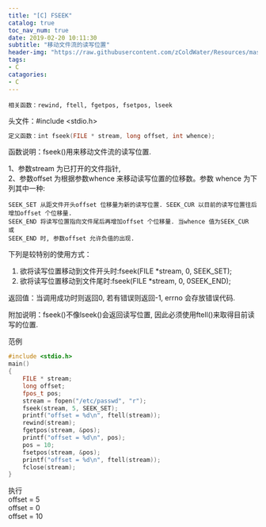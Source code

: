 ```yaml
---
title: "[C] FSEEK"
catalog: true
toc_nav_num: true
date: 2019-02-20 10:11:30
subtitle: "移动文件流的读写位置"
header-img: "https://raw.githubusercontent.com/zColdWater/Resources/master/Images/nature.jpg"
tags:
- C
catagories:
- C
---
```


`相关函数：rewind, ftell, fgetpos, fsetpos, lseek`

头文件：#include <stdio.h>

```C
定义函数：int fseek(FILE * stream, long offset, int whence);
```

函数说明：fseek()用来移动文件流的读写位置. 


1、参数stream 为已打开的文件指针,    
2、参数offset 为根据参数whence 来移动读写位置的位移数。参数 whence 为下列其中一种:   

    SEEK_SET 从距文件开头offset 位移量为新的读写位置. SEEK_CUR 以目前的读写位置往后增加offset 个位移量.
    SEEK_END 将读写位置指向文件尾后再增加offset 个位移量. 当whence 值为SEEK_CUR 或
    SEEK_END 时, 参数offset 允许负值的出现.


下列是较特别的使用方式：
1) 欲将读写位置移动到文件开头时:fseek(FILE *stream, 0, SEEK_SET);
2) 欲将读写位置移动到文件尾时:fseek(FILE *stream, 0, 0SEEK_END);

返回值：当调用成功时则返回0, 若有错误则返回-1, errno 会存放错误代码.

附加说明：fseek()不像lseek()会返回读写位置, 因此必须使用ftell()来取得目前读写的位置.

范例
```C
#include <stdio.h>
main()
{
    FILE * stream;
    long offset;
    fpos_t pos;
    stream = fopen("/etc/passwd", "r");
    fseek(stream, 5, SEEK_SET);
    printf("offset = %d\n", ftell(stream));
    rewind(stream);
    fgetpos(stream, &pos);
    printf("offset = %d\n", pos);
    pos = 10;
    fsetpos(stream, &pos);
    printf("offset = %d\n", ftell(stream));
    fclose(stream);
}
```

执行  
offset = 5  
offset = 0  
offset = 10  


